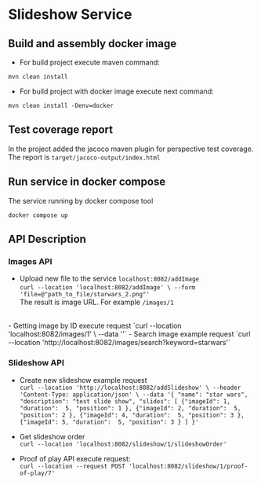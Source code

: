 # Slideshow Service

## Build and assembly docker image

- For build project execute maven command:

`mvn clean install`

- For build project with docker image execute next command:

`mvn clean install -Denv=docker`

## Test coverage report

In the project added the jacoco maven plugin for perspective test coverage.
The report is `target/jacoco-output/index.html`

## Run service in docker compose

The service running by docker compose tool

`docker compose up`

## API Description

### Images API


- Upload new file to the service `localhost:8082/addImage` <br/> 
`curl --location 'localhost:8082/addImage' \
--form 'file=@"path_to_file/starwars_2.png"'`<br/>
The result is image URL. For example `/images/1`
<br/>
- Getting image by ID execute request `curl --location 'localhost:8082/images/1' \
--data ''`
- Search image example request `curl --location 'http://localhost:8082/images/search?keyword=starwars'`

### Slideshow API

- Create new slideshow example request <br/>
`curl --location 'http://localhost:8082/addSlideshow' \
--header 'Content-Type: application/json' \
--data '{
  "name": "star wars",
  "description": "test slide show",
  "slides": [
    {"imageId": 1,
      "duration":  5,
      "position": 1
    },
    {"imageId": 2,
      "duration":  5,
      "position": 2
    },
    {"imageId": 4,
      "duration":  5,
      "position": 3
    },
    {"imageId": 5,
      "duration":  5,
      "position": 3
    }
  ]
}'`

- Get slideshow order <br/>
`curl --location 'localhost:8082/slideshow/1/slideshowOrder'`
- Proof of play API execute request: <br/>
`curl --location --request POST 'localhost:8082/slideshow/1/proof-of-play/7'`





